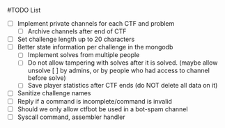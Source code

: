 #TODO List

* [ ] Implement private channels for each CTF and problem
  * [ ] Archive channels after end of CTF
* [ ] Set challenge length up to 20 characters
* [ ] Better state information per challenge in the mongodb
  * [ ] Implement solves from multiple people
  * [ ] Do not allow tampering with solves after it is solved. (maybe allow unsolve
    [ ] by admins, or by people who had access to channel before solve)
  * [ ] Save player statistics after CTF ends (do NOT delete all data on it)
* [ ] Sanitize challenge names
* [ ] Reply if a command is incomplete/command is invalid
* [ ] Should we only allow ctfbot be used in a bot-spam channel
* [ ] Syscall command, assembler handler
